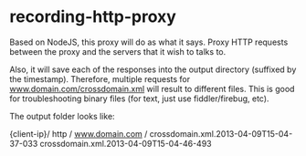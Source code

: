 recording-http-proxy
====================

Based on NodeJS, this proxy will do as what it says.  Proxy HTTP requests between the proxy and the servers
that it wish to talks to.

Also, it will save each of the responses into the output directory (suffixed by the timestamp).  Therefore,
multiple requests for www.domain.com/crossdomain.xml will result to different files.  This is good for
troubleshooting binary files (for text, just use fiddler/firebug, etc).

The output folder looks like:

{client-ip}/
  http /
    www.domain.com /
      crossdomain.xml.2013-04-09T15-04-37-033
      crossdomain.xml.2013-04-09T15-04-46-493
